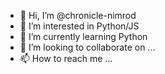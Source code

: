- 👋 Hi, I’m @chronicle-nimrod
- 👀 I’m interested in Python/JS
- 🌱 I’m currently learning Python
- 💞️ I’m looking to collaborate on ...
- 📫 How to reach me ...

<!---
chronicle-nimrod/chronicle-nimrod is a ✨ special ✨ repository because its `README.md` (this file) appears on your GitHub profile.
You can click the Preview link to take a look at your changes.
--->
